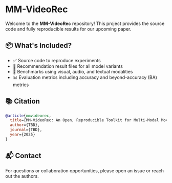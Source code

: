 # MM-VideoRec

Welcome to the **MM-VideoRec** repository! This project provides the source code and fully reproducible results for our upcoming paper.

## 📦 What's Included?

- ✅ Source code to reproduce experiments
- 📄 Recommendation result files for all model variants
- 🔁 Benchmarks using visual, audio, and textual modalities
- 📊 Evaluation metrics including accuracy and beyond-accuracy (BA) metrics

## 📚 Citation

```bibtex
@article{mmvideorec,
  title={MM-VideoRec: An Open, Reproducible Toolkit for Multi-Modal Movie Recommendation},
  author={TBD},
  journal={TBD},
  year={2025}
}
```

## 📬 Contact

For questions or collaboration opportunities, please open an issue or reach out the authors.
